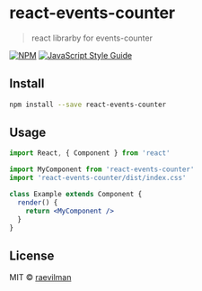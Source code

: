# react-events-counter

> react librarby for events-counter

[![NPM](https://img.shields.io/npm/v/react-events-counter.svg)](https://www.npmjs.com/package/react-events-counter) [![JavaScript Style Guide](https://img.shields.io/badge/code_style-standard-brightgreen.svg)](https://standardjs.com)

## Install

```bash
npm install --save react-events-counter
```

## Usage

```jsx
import React, { Component } from 'react'

import MyComponent from 'react-events-counter'
import 'react-events-counter/dist/index.css'

class Example extends Component {
  render() {
    return <MyComponent />
  }
}
```

## License

MIT © [raevilman](https://github.com/raevilman)
